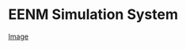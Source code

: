 # EENM Simulation System

[Image](https://github.com/maykonmeneghel/EENM-Simulation-System/tree/master/Images/1.JPG)
